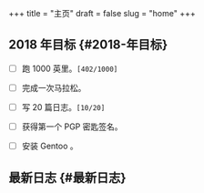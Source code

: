 +++
title = "主页"
draft = false
slug = "home"
+++

## 2018 年目标 {#2018-年目标}

-   [ ] 跑 1000 英里。<code>[402/1000]</code>
-   [ ] 完成一次马拉松。
-   [ ] 写 20 篇日志。<code>[10/20]</code>
-   [ ] 获得第一个 PGP 密匙签名。
-   [ ] 安装 Gentoo 。


## 最新日志 {#最新日志}
